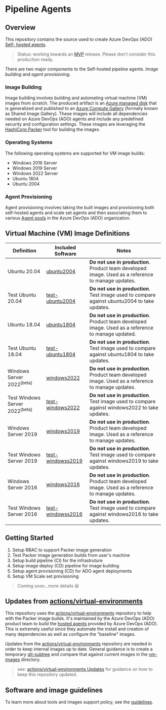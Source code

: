 # Pipeline Agents

## Overview

This repository contains the source used to create Azure DevOps (ADO) [Self- hosted agents](https://docs.microsoft.com/en-us/azure/devops/pipelines/agents/agents?view=azure-devops&tabs=browser#install).

> Status: working towards an [MVP](https://en.wikipedia.org/wiki/Minimum_viable_product) release. Please don't consider this production ready.

There are two major components to the Self-hosted pipeline agents. *Image building* and *agent provisioning*.

### Image Building

Image building involves building and automating virtual machine (VM) images from scratch. The produced artifact is an [Azure managed disk](https://docs.microsoft.com/en-us/azure/virtual-machines/managed-disks-overview) that is generalized and published to an [Azure Compute Gallery](https://docs.microsoft.com/en-us/azure/virtual-machines/shared-image-galleries) (formally known as Shared Image Gallery). These images will include all dependencies needed on Azure DevOps (ADO) agents and include any predefined security and configuration settings. These images are leveraging the [HashiCorp Packer](https://www.packer.io/) tool for building the images.

### Operating Systems

The following operating systems are supported for VM image builds:

- Windows 2016 Server
- Windows 2019 Server
- Windows 2022 Server
- Ubuntu 1804
- Ubuntu 2004

### Agent Provisioning

Agent provisioning involves taking the built images and provisioning both self-hosted agents and scale set agents and then associating them to various [Agent pools](https://docs.microsoft.com/en-us/azure/devops/pipelines/agents/pools-queues?view=azure-devops&tabs=yaml%2Cbrowser) in the Azure DevOps (ADO) organization.

## Virtual Machine (VM) Image Definitions

| Definition | Included Software | Notes |
| --------------------|--------------------|--------------------|
| Ubuntu 20.04 | [ubuntu2004](vm-images/images/linux/Ubuntu2004-README.md) | **Do not use in production**. Product team developed image. Used as a reference to manage updates.
| Test Ubuntu 20.04 | [test-ubuntu2004](vm-images/images/linux/Test-Ubuntu2004-README.md) | **Do not use in production**. Test image used to compare against ubuntu2004 to take updates.
| Ubuntu 18.04 | [ubuntu1804](vm-images/images/linux/Ubuntu1804-README.md) | **Do not use in production**. Product team developed image. Used as a reference to manage updated.
| Test Ubuntu 18.04 | [test-ubuntu1804](vm-images/images/linux/Test-Ubuntu1804-README.md) | **Do not use in production**. Test image used to compare against ubuntu1804 to take updates.
| Windows Server 2022<sup>[beta]</sup> | [windows2022](.virtual-environments/images/win/Windows2022-Readme.md) | **Do not use in production**. Product team developed image. Used as a reference to manage updates.
| Test Windows Server 2022<sup>[beta]</sup> | [test-windows2022](vm-images/images/win/Test-Windows2022-Readme.md) | **Do not use in production**. Test image used to compare against windows2022 to take updates.
| Windows Server 2019 | [windows2019](.virtual-environments/images/win/Windows2019-Readme.md) | **Do not use in production**. Product team developed image. Used as a reference to manage updates.
| Test Windows Server 2019 | [test-windowss2019](vm-images/images/win/Test-Windows2019-Readme.md) | **Do not use in production**. Test image used to compare against windows2019 to take updates.
| Windows Server 2016 | [windows2016](.virtual-environments/images/win/Windows2016-Readme.md) | **Do not use in production**. Product team developed image. Used as a reference to manage updates.
| Test Windows Server 2016 | [test-windowss2016](vm-images/images/win/Test-Windows2016-Readme.md) | **Do not use in production**. Test image used to compare against windows2016 to take updates.

## Getting Started

1. Setup RBAC to support Packer image generation
2. Test Packer image generation builds from user's machine
3. Setup build pipeline (CI) for the infrastruture
4. Setup image deploy (CD) pipeline for image building
5. Setup agent provisioning (CD) for ADO agent deployments
6. Setup VM Scale set provisioning

> Coming soon...more details :smiley:

## Updates from [actions/virtual-environments](https://github.com/actions/virtual-environments)

This repository uses the [actions/virtual-environments](https://github.com/actions/virtual-environments) repository to help with the Packer image builds. It's maintained by the Azure DevOps (ADO) product team to build the [hosted agents](https://docs.microsoft.com/en-us/azure/devops/pipelines/agents/hosted) provided by Azure DevOps (ADO). This is extremely useful since they automate the install and creation of many dependencies as well as configure the "baseline" images.

Updates from the [actions/virtual-environments](https://github.com/actions/virtual-environments) repository are needed in order to keep internal images up to date. General guidance is to create a temporary [git-subtree](https://github.com/git/git/blob/master/contrib/subtree/git-subtree.txt) and compare that against current images in the [vm-images](vm-images/) directory.

> see: [actions/virtual-environments Updates](docs/virtual-environments-updates.md) for guidance on how to keep this repository updated.

## Software and image guidelines

To learn more about tools and images support policy, see the [guidelines](docs/software-and-images-guidelines.md).